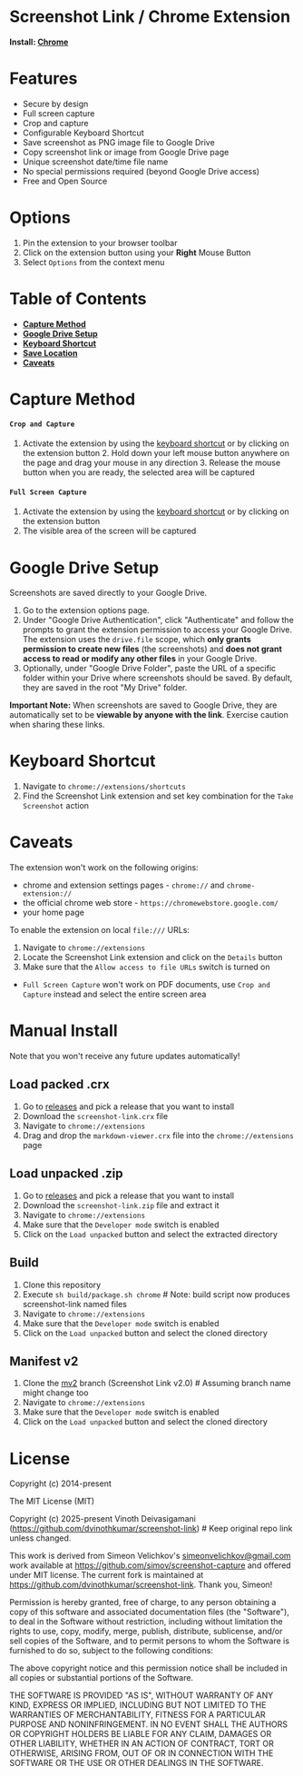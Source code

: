 
# Screenshot Link / Chrome Extension

**Install: [Chrome]**

# Features

- Secure by design
- Full screen capture
- Crop and capture
- Configurable Keyboard Shortcut
- Save screenshot as PNG image file to Google Drive
- Copy screenshot link or image from Google Drive page
- Unique screenshot date/time file name
- No special permissions required (beyond Google Drive access)
- Free and Open Source

# Options

1. Pin the extension to your browser toolbar
2. Click on the extension button using your **Right** Mouse Button
3. Select `Options` from the context menu

# Table of Contents

- **[Capture Method](#capture-method)**
- **[Google Drive Setup](#google-drive-setup)**
- **[Keyboard Shortcut](#keyboard-shortcut)**
- **[Save Location](#save-location)**
- **[Caveats](#caveats)**

# Capture Method

#### **`Crop and Capture`**

1. Activate the extension by using the [keyboard shortcut](#keyboard-shortcut) or by clicking on the extension button
    2. Hold down your left mouse button anywhere on the page and drag your mouse in any direction
    3. Release the mouse button when you are ready, the selected area will be captured

#### **`Full Screen Capture`**

1. Activate the extension by using the [keyboard shortcut](#keyboard-shortcut) or by clicking on the extension button
2. The visible area of the screen will be captured

# Google Drive Setup

Screenshots are saved directly to your Google Drive.

1. Go to the extension options page.
2. Under "Google Drive Authentication", click "Authenticate" and follow the prompts to grant the extension permission to access your Google Drive. The extension uses the `drive.file` scope, which **only grants permission to create new files** (the screenshots) and **does not grant access to read or modify any other files** in your Google Drive.
3. Optionally, under "Google Drive Folder", paste the URL of a specific folder within your Drive where screenshots should be saved. By default, they are saved in the root "My Drive" folder.

**Important Note:** When screenshots are saved to Google Drive, they are automatically set to be **viewable by anyone with the link**. Exercise caution when sharing these links.

# Keyboard Shortcut

1. Navigate to `chrome://extensions/shortcuts`
2. Find the Screenshot Link extension and set key combination for the `Take Screenshot` action

# Caveats

The extension won't work on the following origins:

- chrome and extension settings pages - `chrome://` and `chrome-extension://`
- the official chrome web store - `https://chromewebstore.google.com/`
- your home page

To enable the extension on local `file:///` URLs:

1. Navigate to `chrome://extensions`
2. Locate the Screenshot Link extension and click on the `Details` button
3. Make sure that the `Allow access to file URLs` switch is turned on

- `Full Screen Capture` won't work on PDF documents, use `Crop and Capture` instead and select the entire screen area

# Manual Install

Note that you won't receive any future updates automatically!

## Load packed .crx

1. Go to [releases] and pick a release that you want to install
2. Download the `screenshot-link.crx` file
3. Navigate to `chrome://extensions`
4. Drag and drop the `markdown-viewer.crx` file into the `chrome://extensions` page

## Load unpacked .zip

1. Go to [releases] and pick a release that you want to install
2. Download the `screenshot-link.zip` file and extract it
3. Navigate to `chrome://extensions`
4. Make sure that the `Developer mode` switch is enabled
5. Click on the `Load unpacked` button and select the extracted directory

## Build

1. Clone this repository
2. Execute `sh build/package.sh chrome` # Note: build script now produces screenshot-link named files
3. Navigate to `chrome://extensions`
4. Make sure that the `Developer mode` switch is enabled
5. Click on the `Load unpacked` button and select the cloned directory

## Manifest v2

1. Clone the [mv2] branch (Screenshot Link v2.0) # Assuming branch name might change too
2. Navigate to `chrome://extensions`
3. Make sure that the `Developer mode` switch is enabled
4. Click on the `Load unpacked` button and select the cloned directory

# License

Copyright (c) 2014-present 

The MIT License (MIT)

Copyright (c) 2025-present Vinoth Deivasigamani (https://github.com/dvinothkumar/screenshot-link) # Keep original repo link unless changed. 

This work is derived from Simeon Velichkov's <simeonvelichkov@gmail.com> work available at https://github.com/simov/screenshot-capture and offered under MIT license. The current fork is maintained at https://github.com/dvinothkumar/screenshot-link. Thank you, Simeon!

Permission is hereby granted, free of charge, to any person obtaining a copy
of this software and associated documentation files (the "Software"), to deal
in the Software without restriction, including without limitation the rights
to use, copy, modify, merge, publish, distribute, sublicense, and/or sell
copies of the Software, and to permit persons to whom the Software is
furnished to do so, subject to the following conditions:

The above copyright notice and this permission notice shall be included in all
copies or substantial portions of the Software.

THE SOFTWARE IS PROVIDED "AS IS", WITHOUT WARRANTY OF ANY KIND, EXPRESS OR
IMPLIED, INCLUDING BUT NOT LIMITED TO THE WARRANTIES OF MERCHANTABILITY,
FITNESS FOR A PARTICULAR PURPOSE AND NONINFRINGEMENT. IN NO EVENT SHALL THE
AUTHORS OR COPYRIGHT HOLDERS BE LIABLE FOR ANY CLAIM, DAMAGES OR OTHER
LIABILITY, WHETHER IN AN ACTION OF CONTRACT, TORT OR OTHERWISE, ARISING FROM,
OUT OF OR IN CONNECTION WITH THE SOFTWARE OR THE USE OR OTHER DEALINGS IN THE
SOFTWARE.


  [chrome]: https://chromewebstore.google.com/detail/screenshot-capture/giabbpobpebjfegnpcclkocepcgockkc

  [releases]: https://github.com/dvinothkumar/screenshot-link/releases
  [mv2]: https://github.com/dvinothkumar/screenshot-link/tree/mv2
